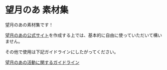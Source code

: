 # 望月のあ 素材集

望月のあの素材集です！

[望月のあの公式サイト](https://github.com/MochiNoaProject/homepage)を作成する上では、基本的に自由に使っていただいて構いません。

その他で使用は下記ガイドラインにしたがってください。

[望月のあの活動に関するガイドライン](https://sites.google.com/view/mochizukinoa/%E6%9C%9B%E6%9C%88%E3%81%AE%E3%81%82%E3%81%AE%E6%B4%BB%E5%8B%95%E3%81%AB%E9%96%A2%E3%81%99%E3%82%8B%E3%82%AC%E3%82%A4%E3%83%89%E3%83%A9%E3%82%A4%E3%83%B3)